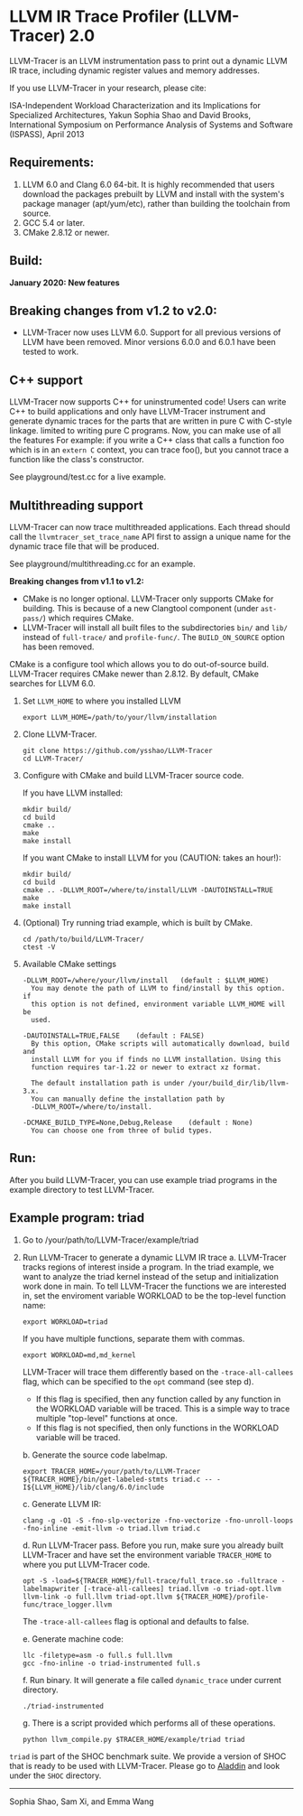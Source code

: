 LLVM IR Trace Profiler (LLVM-Tracer) 2.0
========================================
LLVM-Tracer is an LLVM instrumentation pass to print out a dynamic LLVM IR
trace, including dynamic register values and memory addresses.

If you use LLVM-Tracer in your research, please cite:

ISA-Independent Workload Characterization and its Implications for Specialized
Architectures,
Yakun Sophia Shao and David Brooks,
International Symposium on Performance Analysis of Systems and Software
(ISPASS), April 2013


Requirements:
-------------------
  1. LLVM 6.0 and Clang 6.0 64-bit. It is highly recommended that users
     download the packages prebuilt by LLVM and install with the system's
     package manager (apt/yum/etc), rather than building the toolchain from
     source.
  2. GCC 5.4 or later.
  3. CMake 2.8.12 or newer.

Build:
-----------------
**January 2020: New features**

## Breaking changes from v1.2 to v2.0: ##

  * LLVM-Tracer now uses LLVM 6.0. Support for all previous versions of LLVM
    have been removed. Minor versions 6.0.0 and 6.0.1 have been tested to work.

## C++ support ##

LLVM-Tracer now supports C++ for uninstrumented code! Users can write C++
to build applications and only have LLVM-Tracer instrument and generate
dynamic traces for the parts that are written in pure C with C-style linkage.
limited to writing pure C programs. Now, you can make use of all the features
For example: if you write a C++ class that calls a function foo which is in an
`extern C` context, you can trace foo(), but you cannot trace a function like
the class's constructor.

See playground/test.cc for a live example.

## Multithreading support ##

LLVM-Tracer can now trace multithreaded applications. Each thread should call
the `llvmtracer_set_trace_name` API first to assign a unique name for the
dynamic trace file that will be produced.

See playground/multithreading.cc for an example.

**Breaking changes from v1.1 to v1.2:**

  * CMake is no longer optional. LLVM-Tracer only supports CMake for building.
    This is because of a new Clangtool component (under `ast-pass/`) which
    requires CMake.
  *  LLVM-Tracer will install all built files to the subdirectories `bin/` and
    `lib/` instead of `full-trace/` and `profile-func/`. The `BUILD_ON_SOURCE`
    option has been removed.

  CMake is a configure tool which allows you to do out-of-source build.
  LLVM-Tracer requires CMake newer than 2.8.12. By default, CMake
  searches for LLVM 6.0.

  1. Set `LLVM_HOME` to where you installed LLVM
     ```
     export LLVM_HOME=/path/to/your/llvm/installation
     ```

  2. Clone LLVM-Tracer.

     ```
     git clone https://github.com/ysshao/LLVM-Tracer
     cd LLVM-Tracer/
     ```
  3. Configure with CMake and build LLVM-Tracer source code.

     If you have LLVM installed:
     ```
     mkdir build/
     cd build
     cmake ..
     make
     make install
     ```

     If you want CMake to install LLVM for you (CAUTION: takes an hour!):
     ```
     mkdir build/
     cd build
     cmake .. -DLLVM_ROOT=/where/to/install/LLVM -DAUTOINSTALL=TRUE
     make
     make install
     ```

  3. (Optional) Try running triad example, which is built by CMake.
     ```
     cd /path/to/build/LLVM-Tracer/
     ctest -V
     ```

  4. Available CMake settings
     ```
     -DLLVM_ROOT=/where/your/llvm/install   (default : $LLVM_HOME)
       You may denote the path of LLVM to find/install by this option. if
       this option is not defined, environment variable LLVM_HOME will be
       used.

     -DAUTOINSTALL=TRUE,FALSE    (default : FALSE)
       By this option, CMake scripts will automatically download, build and
       install LLVM for you if finds no LLVM installation. Using this
       function requires tar-1.22 or newer to extract xz format.

       The default installation path is under /your/build_dir/lib/llvm-3.x.
       You can manually define the installation path by
       -DLLVM_ROOT=/where/to/install.

     -DCMAKE_BUILD_TYPE=None,Debug,Release    (default : None)
       You can choose one from three of bulid types.
     ```


Run:
------
After you build LLVM-Tracer, you can use example triad programs in the example
directory to test LLVM-Tracer.

Example program: triad
----------------------
  1. Go to /your/path/to/LLVM-Tracer/example/triad
  2. Run LLVM-Tracer to generate a dynamic LLVM IR trace
     a. LLVM-Tracer tracks regions of interest inside a program.
        In the triad example, we want to analyze the triad kernel instead of the setup
        and initialization work done in main. To tell LLVM-Tracer the functions we are
        interested in, set the enviroment variable WORKLOAD to be the top-level function name:

        ```
        export WORKLOAD=triad
        ```

        If you have multiple functions, separate them with commas.

        ```
        export WORKLOAD=md,md_kernel
        ```

        LLVM-Tracer will trace them differently based on the `-trace-all-callees` flag, which can be specified
        to the `opt` command (see step d).

        * If this flag is specified, then any function called by any function in the WORKLOAD variable will be traced.
          This is a simple way to trace multiple "top-level" functions at once.
        * If this flag is not specified, then only functions in the WORKLOAD variable will be traced.

     b. Generate the source code labelmap.

        ```
        export TRACER_HOME=/your/path/to/LLVM-Tracer
        ${TRACER_HOME}/bin/get-labeled-stmts triad.c -- -I${LLVM_HOME}/lib/clang/6.0/include
        ```

     c. Generate LLVM IR:

        ```
        clang -g -O1 -S -fno-slp-vectorize -fno-vectorize -fno-unroll-loops -fno-inline -emit-llvm -o triad.llvm triad.c
        ```

     d. Run LLVM-Tracer pass.
        Before you run, make sure you already built LLVM-Tracer and have set
        the environment variable `TRACER_HOME` to where you put LLVM-Tracer
        code.

        ```
        opt -S -load=${TRACER_HOME}/full-trace/full_trace.so -fulltrace -labelmapwriter [-trace-all-callees] triad.llvm -o triad-opt.llvm
        llvm-link -o full.llvm triad-opt.llvm ${TRACER_HOME}/profile-func/trace_logger.llvm
        ```

        The `-trace-all-callees` flag is optional and defaults to false.

     e. Generate machine code:

        ```
        llc -filetype=asm -o full.s full.llvm
        gcc -fno-inline -o triad-instrumented full.s
        ```

     f. Run binary. It will generate a file called `dynamic_trace` under current directory.

       ```
       ./triad-instrumented
       ```

     g. There is a script provided which performs all of these operations.

       ```
       python llvm_compile.py $TRACER_HOME/example/triad triad
       ```

`triad` is part of the SHOC benchmark suite. We provide a version of SHOC that
is ready to be used with LLVM-Tracer. Please go to
[Aladdin](https://github.com/ysshao/aladdin) and look under the `SHOC`
directory.

---------------------------------------------------------------------------------
Sophia Shao, Sam Xi, and Emma Wang
